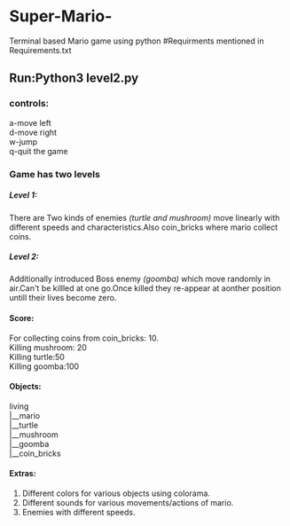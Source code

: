 # Super-Mario-
Terminal based Mario game using python
#Requirments mentioned in Requirements.txt
## Run:Python3 level2.py

### controls:
a-move left
<br>d-move right
<br>w-jump
<br>q-quit the game

### Game has two levels
##### Level 1: 
There are Two kinds of enemies *(turtle and mushroom)* move linearly with different speeds and characteristics.Also coin_bricks where mario collect coins.
##### Level 2: 
Additionally introduced Boss enemy *(goomba)* which move randomly in air.Can't be killled at one go.Once killed they re-appear at aonther position untill their lives become zero.

#### Score:
For collecting coins from coin_bricks: 10.
<br>Killing mushroom: 20
<br>Killing turtle:50
<br>Killing goomba:100

#### Objects:
living
<br>|__mario
<br>|__turtle
<br>|__mushroom
<br>|__goomba
<br>|__coin_bricks

#### Extras:
1. Different colors for various objects using colorama.
2. Different sounds for various movements/actions of mario.
3. Enemies with different speeds.
